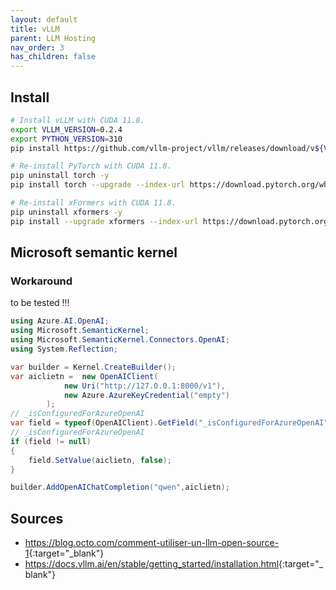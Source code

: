 ```yaml
---
layout: default
title: vLLM
parent: LLM Hosting
nav_order: 3
has_children: false
---
```


## Install

``` bash
# Install vLLM with CUDA 11.8.
export VLLM_VERSION=0.2.4
export PYTHON_VERSION=310
pip install https://github.com/vllm-project/vllm/releases/download/v${VLLM_VERSION}/vllm-${VLLM_VERSION}+cu118-cp${PYTHON_VERSION}-cp${PYTHON_VERSION}-manylinux1_x86_64.whl

# Re-install PyTorch with CUDA 11.8.
pip uninstall torch -y
pip install torch --upgrade --index-url https://download.pytorch.org/whl/cu118

# Re-install xFormers with CUDA 11.8.
pip uninstall xformers -y
pip install --upgrade xformers --index-url https://download.pytorch.org/whl/cu118

```

## Microsoft semantic kernel

### Workaround

to be tested !!!

``` csharp
using Azure.AI.OpenAI;
using Microsoft.SemanticKernel;
using Microsoft.SemanticKernel.Connectors.OpenAI;
using System.Reflection;

var builder = Kernel.CreateBuilder();
var aiclietn =  new OpenAIClient(
            new Uri("http://127.0.0.1:8000/v1"),
            new Azure.AzureKeyCredential("empty")
        );
// _isConfiguredForAzureOpenAI
var field = typeof(OpenAIClient).GetField("_isConfiguredForAzureOpenAI", BindingFlags.NonPublic | BindingFlags.Instance);
// _isConfiguredForAzureOpenAI
if (field != null)
{
    field.SetValue(aiclietn, false);
}

builder.AddOpenAIChatCompletion("qwen",aiclietn);

```

## Sources

- <https://blog.octo.com/comment-utiliser-un-llm-open-source-1>{:target="_blank"}
- <https://docs.vllm.ai/en/stable/getting_started/installation.html>{:target="_blank"}